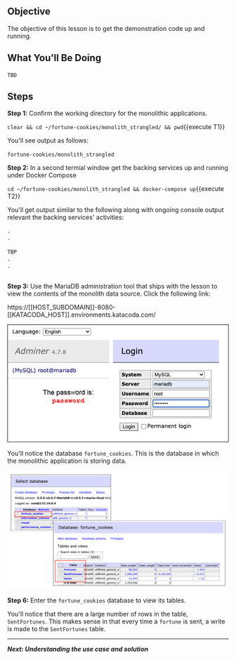 ## Objective
The objective of this lesson is to get the demonstration code up and running.

## What You'll Be Doing

```
TBD

```

## Steps

**Step 1:** Confirm the working directory for the monolithic applications.

`clear && cd ~/fortune-cookies/monolith_strangled/ && pwd`{{execute T1}}

You'll see output as follows:

`fortune-cookies/monolith_strangled`

**Step 2:** In a second termial window get the backing services up and running under Docker Compose

`cd ~/fortune-cookies/monolith_strangled && docker-compose up`{{execute T2}}

You'll get output similar to the following along with ongoing console output relevant the backing services' activities:

```
.
.

TBP
.
.


```



**Step 3:** Use the MariaDB administration tool that ships with the lesson to view the contents of the monolith data source. Click the following link:

https://[[HOST_SUBDOMAIN]]-8080-[[KATACODA_HOST]].environments.katacoda.com/


![Database Access](mstran-007/assets/db_access.png)

You'll notice the database `fortune_cookies`. This is the database in which the monolithic application is storing data.

![Database Components](mstran-007/assets/db_assets.png)

**Step 6:** Enter the `fortune_cookies` database to view its tables.

You'll notice that there are a large number of rows in the table, `SentFortunes`. This makes sense in that every time a `fortune` is sent, a write is made to the `SentFortunes` table.


---

***Next: Understanding the use case and solution***